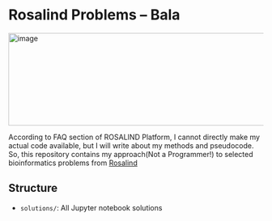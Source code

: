 # Rosalind Problems – Bala
<img width="1481" height="183" alt="image" src="https://github.com/user-attachments/assets/fb883046-3e19-485f-83a1-8eec4f96f4cd" />

According to FAQ section of ROSALIND Platform, I cannot directly make my actual code available, but I will write about my methods and pseudocode. So, this repository contains my approach(Not a Programmer!) to selected bioinformatics problems from [Rosalind](https://rosalind.info)

## Structure
- `solutions/`: All Jupyter notebook solutions


